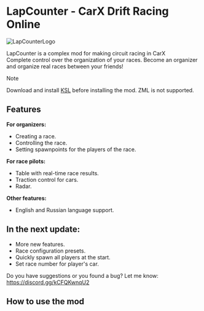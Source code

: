 # LapCounter - CarX Drift Racing Online
![LapCounterLogo](https://github.com/Jeefrect/LapCounter/assets/121081064/979ab13a-6c28-4d06-a49d-2703c023c4af)


LapCounter is a complex mod for making circuit racing in CarX  
Complete control over the organization of your races. Become an organizer and organize real races between your friends!

> [!NOTE]
> Download and install [KSL](https://github.com/trbflxr/ksl) before installing the mod. ZML is not supported.

## Features
**For organizers:**
- Creating a race.
- Controlling the race.
- Setting spawnpoints for the players of the race.

**For race pilots:**
- Table with real-time race results.
- Traction control for cars.
- Radar.

**Other features:**
- English and Russian language support.
## In the next update:
- More new features.
- Race configuration presets.
- Quickly spawn all players at the start.
- Set race number for player's car.
  
Do you have suggestions or you found a bug?  Let me know: https://discord.gg/kCFQKwnqU2

## How to use the mod
